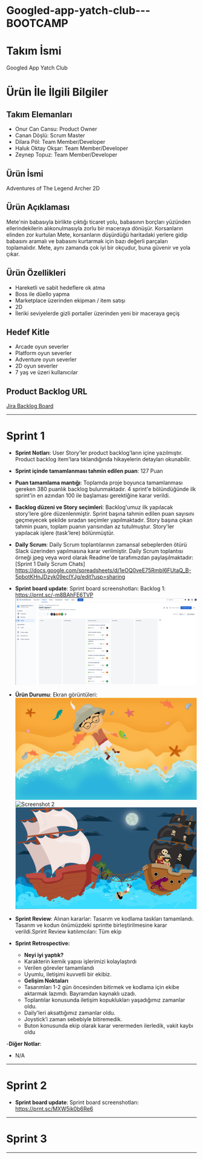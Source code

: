 # Googled-app-yatch-club---BOOTCAMP
# **Takım İsmi**

Googled App Yatch Club

# Ürün İle İlgili Bilgiler

## Takım Elemanları

- Onur Can Cansu: Product Owner
- Canan Döşlü: Scrum Master
- Dilara Pöl: Team Member/Developer
- Haluk Oktay Okşar: Team Member/Developer
- Zeynep Topuz: Team Member/Developer

## Ürün İsmi

Adventures of The Legend Archer 2D

## Ürün Açıklaması

Mete'nin babasıyla birlikte çıktığı ticaret yolu, babasının borçları yüzünden ellerindekilerin alıkonulmasıyla zorlu bir maceraya dönüşür. 
Korsanların elinden zor kurtulan Mete, korsanların düşürdüğü haritadaki yerlere gidip babasını aramalı ve babasını kurtarmak için bazı değerli parçaları toplamalıdır. 
Mete, aynı zamanda çok iyi bir okçudur, buna güvenir ve yola çıkar.

## Ürün Özellikleri

- Hareketli ve sabit hedeflere ok atma
- Boss ile düello yapma
- Marketplace üzerinden ekipman / item satışı
- 2D
- İleriki seviyelerde gizli portaller üzerinden yeni bir maceraya geçiş

## Hedef Kitle

- Arcade oyun severler
- Platform oyun severler
- Adventure oyun severler
- 2D oyun severler
- 7 yaş ve üzeri kullanıcılar

## Product Backlog URL

[Jira Backlog Board](https://googledapp.atlassian.net/jira/software/projects/GAYC/boards/1)

---

# Sprint 1

- **Sprint Notları**: User Story'ler product backlog'ların içine yazılmıştır. Product backlog item'lara tıklandığında hikayelerin detayları okunabilir.

- **Sprint içinde tamamlanması tahmin edilen puan**: 127 Puan

- **Puan tamamlama mantığı**: Toplamda proje boyunca tamamlanması gereken 380 puanlık backlog bulunmaktadır. 4 sprint'e bölündüğünde ilk sprint'in en azından 100 ile başlaması gerektiğine karar verildi.

- **Backlog düzeni ve Story seçimleri**: Backlog'umuz ilk yapılacak story'lere göre düzenlenmiştir. Sprint başına tahmin edilen puan sayısını geçmeyecek şekilde sıradan seçimler yapılmaktadır. Story başına çıkan tahmin puanı, toplam puanın yarısından az tutulmuştur. Story'ler yapılacak işlere (task'lere) bölünmüştür.

- **Daily Scrum**: Daily Scrum toplantılarının zamansal sebeplerden ötürü Slack üzerinden yapılmasına karar verilmiştir. Daily Scrum toplantısı örneği jpeg veya word olarak Readme'de tarafımızdan paylaşılmaktadır: [Sprint 1 Daily Scrum Chats] https://docs.google.com/spreadsheets/d/1eOQ0veE75RmbI6FUtaQ_B-5pbotKHnJDzyk09ecIYJg/edit?usp=sharing

- **Sprint board update**: Sprint board screenshotları: 
Backlog 1: https://prnt.sc/-m8BAhFE6TVP
![Backlog 1](https://github.com/onurcancansu/Googled-app-yatch-club---BOOTCAMP/blob/main/Screenshot%20at%20May%2009%2022-53-45.png) 


- **Ürün Durumu**: Ekran görüntüleri:
  ![Screenshot 1](https://github.com/onurcancansu/Googled-app-yatch-club---BOOTCAMP/blob/main/kum.png)
  ![Screenshot 2](https://github.com/onurcancansu/Googled-app-yatch-club---BOOTCAMP/blob/main/metevebabas%C4%B1.png)
  ![Screenshot 3](https://github.com/onurcancansu/Googled-app-yatch-club---BOOTCAMP/blob/main/metekorsanlar.png)


- **Sprint Review**: 
Alınan kararlar: Tasarım ve kodlama taskları tamamlandı. Tasarım ve kodun önümüzdeki sprintte birleştirilmesine karar verildi.Sprint Review katılımcıları: Tüm ekip

- **Sprint Retrospective:**
  - **Neyi iyi yaptık?**
  -   Karakterin kemik yapısı işlerimizi kolaylaştırdı
  -   Verilen görevler tamamlandı
  -   Uyumlu, iletişimi kuvvetli bir ekibiz.
  - **Gelişim Noktaları**
  -   Tasarımları 1-2 gün öncesinden bitirmek ve kodlama için ekibe aktarmak lazımdı. Bayramdan kaynaklı uzadı. 
  -   Toplantılar konusunda iletişim kopuklukları yaşadığımız zamanlar oldu.
  -   Daily'leri aksattığımız zamanlar oldu.
  -   Joystick’i zaman sebebiyle bitiremedik.
  -   Buton konusunda ekip olarak karar verermeden ilerledik, vakit kaybı oldu


-**Diğer Notlar**:
- N/A

---

# Sprint 2

- **Sprint board update**: Sprint board screenshotları: 
https://prnt.sc/MXW5ik0b6Re6

---

# Sprint 3

---
